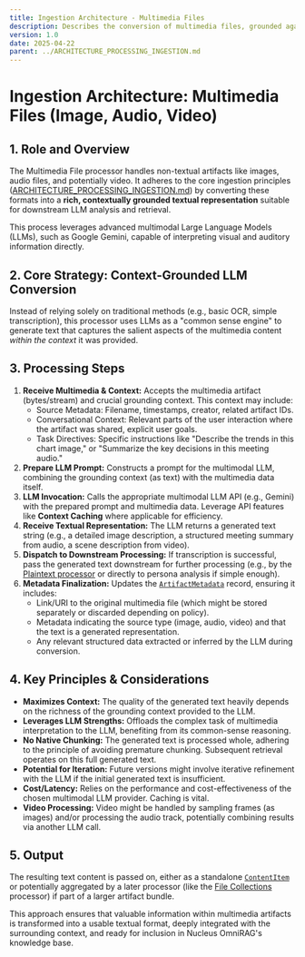 ```yaml
---
title: Ingestion Architecture - Multimedia Files
description: Describes the conversion of multimedia files, grounded against substantial background context, into a canonical, faithful, and complete textual representation.
version: 1.0
date: 2025-04-22
parent: ../ARCHITECTURE_PROCESSING_INGESTION.md
---
```


# Ingestion Architecture: Multimedia Files (Image, Audio, Video)

## 1. Role and Overview

The Multimedia File processor handles non-textual artifacts like images, audio files, and potentially video. It adheres to the core ingestion principles ([ARCHITECTURE_PROCESSING_INGESTION.md](../ARCHITECTURE_PROCESSING_INGESTION.md)) by converting these formats into a **rich, contextually grounded textual representation** suitable for downstream LLM analysis and retrieval.

This process leverages advanced multimodal Large Language Models (LLMs), such as Google Gemini, capable of interpreting visual and auditory information directly.

## 2. Core Strategy: Context-Grounded LLM Conversion

Instead of relying solely on traditional methods (e.g., basic OCR, simple transcription), this processor uses LLMs as a "common sense engine" to generate text that captures the salient aspects of the multimedia content *within the context* it was provided.

## 3. Processing Steps

1.  **Receive Multimedia & Context:** Accepts the multimedia artifact (bytes/stream) and crucial grounding context. This context may include:
    *   Source Metadata: Filename, timestamps, creator, related artifact IDs.
    *   Conversational Context: Relevant parts of the user interaction where the artifact was shared, explicit user goals.
    *   Task Directives: Specific instructions like "Describe the trends in this chart image," or "Summarize the key decisions in this meeting audio."
2.  **Prepare LLM Prompt:** Constructs a prompt for the multimodal LLM, combining the grounding context (as text) with the multimedia data itself.
3.  **LLM Invocation:** Calls the appropriate multimodal LLM API (e.g., Gemini) with the prepared prompt and multimedia data. Leverage API features like **Context Caching** where applicable for efficiency.
4.  **Receive Textual Representation:** The LLM returns a generated text string (e.g., a detailed image description, a structured meeting summary from audio, a scene description from video).
5.  **Dispatch to Downstream Processing:** If transcription is successful, pass the generated text downstream for further processing (e.g., by the [Plaintext processor](./ARCHITECTURE_INGESTION_PLAINTEXT.md) or directly to persona analysis if simple enough).
6.  **Metadata Finalization:** Updates the [`ArtifactMetadata`](cci:2://file:///d:/Projects/Nucleus/Nucleus.Abstractions/Models/ArtifactMetadata.cs:0:0-0:0) record, ensuring it includes:
    *   Link/URI to the original multimedia file (which might be stored separately or discarded depending on policy).
    *   Metadata indicating the source type (image, audio, video) and that the text is a generated representation.
    *   Any relevant structured data extracted or inferred by the LLM during conversion.

## 4. Key Principles & Considerations

*   **Maximizes Context:** The quality of the generated text heavily depends on the richness of the grounding context provided to the LLM.
*   **Leverages LLM Strengths:** Offloads the complex task of multimedia interpretation to the LLM, benefiting from its common-sense reasoning.
*   **No Native Chunking:** The generated text is processed whole, adhering to the principle of avoiding premature chunking. Subsequent retrieval operates on this full generated text.
*   **Potential for Iteration:** Future versions might involve iterative refinement with the LLM if the initial generated text is insufficient.
*   **Cost/Latency:** Relies on the performance and cost-effectiveness of the chosen multimodal LLM provider. Caching is vital.
*   **Video Processing:** Video might be handled by sampling frames (as images) and/or processing the audio track, potentially combining results via another LLM call.

## 5. Output

The resulting text content is passed on, either as a standalone [`ContentItem`](cci:2://file:///d:/Projects/Nucleus/Nucleus.Abstractions/Models/ContentItem.cs:0:0-0:0) or potentially aggregated by a later processor (like the [File Collections](./ARCHITECTURE_INGESTION_FILECOLLECTIONS.md) processor) if part of a larger artifact bundle.

This approach ensures that valuable information within multimedia artifacts is transformed into a usable textual format, deeply integrated with the surrounding context, and ready for inclusion in Nucleus OmniRAG's knowledge base.
